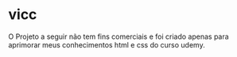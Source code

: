 # vicc
O Projeto a seguir não tem fins comerciais e foi criado apenas para aprimorar meus conhecimentos html e css do curso udemy.
